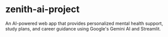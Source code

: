 # zenith-ai-project
An AI-powered web app that provides personalized mental health support, study plans, and career guidance using Google's Gemini AI and Streamlit.
